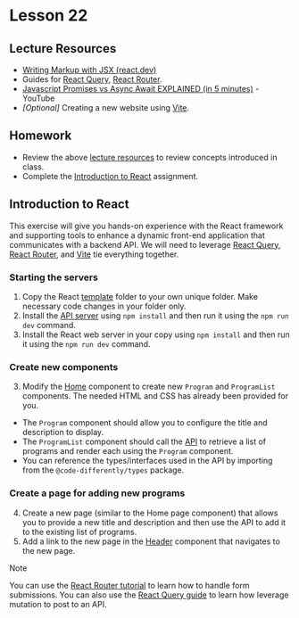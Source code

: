# Lesson 22

## Lecture Resources

* [Writing Markup with JSX (react.dev)](https://react.dev/learn/writing-markup-with-jsx)
* Guides for [React Query](react-query-link), [React Router](react-router-link).
* [Javascript Promises vs Async Await EXPLAINED (in 5 minutes)](https://www.youtube.com/watch?v=li7FzDHYZpc) - YouTube
* _[Optional]_ Creating a new website using [Vite](https://vitejs.dev/guide/).

## Homework

* Review the above [lecture resources](#lecture-resources) to review concepts introduced in class.
* Complete the [Introduction to React](#introduction-to-react) assignment.

## Introduction to React
This exercise will give you hands-on experience with the React framework and supporting tools to enhance a dynamic front-end application that communicates with a backend API. We will need to leverage [React Query](react-query-link), [React Router](react-router-link), and [Vite](vite-link) tie everything together.

### Starting the servers

1. Copy the React [template](./template/) folder to your own unique folder. Make necessary code changes in your folder only. 
2. Install the [API server](./api/) using `npm install` and then run it using the `npm run dev` command. 
3. Install the React web server in your copy using `npm install` and then run it using the `npm run dev` command.

### Create new components
3. Modify the [Home](./template/src/pages/Home/Home.tsx) component to create new `Program` and `ProgramList` components. The needed HTML and CSS has already been provided for you.
  - The `Program` component should allow you to configure the title and description to display.
  - The `ProgramList` component should call the [API](./api/src/server.ts)  to retrieve a list of programs and render each using the `Program` component.
  - You can reference the types/interfaces used in the API by importing from the `@code-differently/types` package. 

### Create a page for adding new programs
4. Create a new page (similar to the Home page component) that allows you to provide a new title and description and then use the API to add it to the existing list of programs.
5. Add a link to the new page in the [Header](./template/src/components/header/Header.tsx) component that navigates to the new page.

> [!NOTE]
> You can use the [React Router tutorial](https://reactrouter.com/en/main/start/tutorial#updating-contacts-with-formdata) to learn how to handle form submissions. You can also use the [React Query guide](https://tanstack.com/query/latest/docs/framework/react/guides/mutations) to learn how leverage mutation to post to an API. 

[react-query-link]: https://tanstack.com/query/latest/docs/framework/react/quick-start
[react-router-link]: https://reactrouter.com/en/main/start/tutorial
[vite-link]: https://vitejs.dev/guide/env-and-mode.html